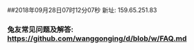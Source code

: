 ##2018年09月28日07时12分07秒 新址: 159.65.251.83
### 兔友常见问题及解答: https://github.com/wanggonging/d/blob/w/FAQ.md
